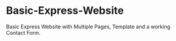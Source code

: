 # Basic-Express-Website
Basic Express Website with Multiple Pages, Template and a working Contact Form.
